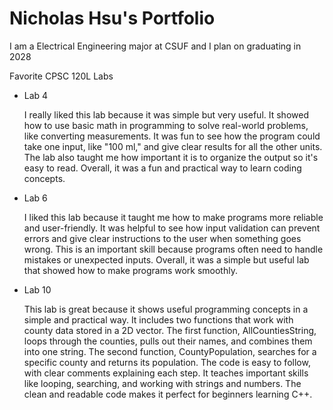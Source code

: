 # Nicholas Hsu's Portfolio

I am a Electrical Engineering major at CSUF and I plan on graduating in 2028

Favorite CPSC 120L Labs

* Lab 4

  I really liked this lab because it was simple but very useful. It showed how to use basic math in programming to solve real-world problems, like converting measurements. It was fun to see how the program could take one input, like "100 ml," and give clear results for all the other units. The lab also taught me how important it is to organize the output so it's easy to read. Overall, it was a fun and practical way to learn coding concepts.

* Lab 6

  I liked this lab because it taught me how to make programs more reliable and user-friendly. It was helpful to see how input validation can prevent errors and give clear instructions to the user when something goes wrong. This is an important skill because programs often need to handle mistakes or unexpected inputs. Overall, it was a simple but useful lab that showed how to make programs work smoothly.

* Lab 10

  This lab is great because it shows useful programming concepts in a simple and practical way. It includes two functions that work with county data stored in a 2D vector. The first function, AllCountiesString, loops through the counties, pulls out their names, and combines them into one string. The second function, CountyPopulation, searches for a specific county and returns its population. The code is easy to follow, with clear comments explaining each step. It teaches important skills like looping, searching, and working with strings and numbers. The clean and readable code makes it perfect for beginners learning C++.
